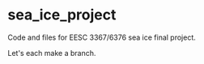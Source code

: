 # sea_ice_project
Code and files for EESC 3367/6376 sea ice final project.

Let's each make a branch.
